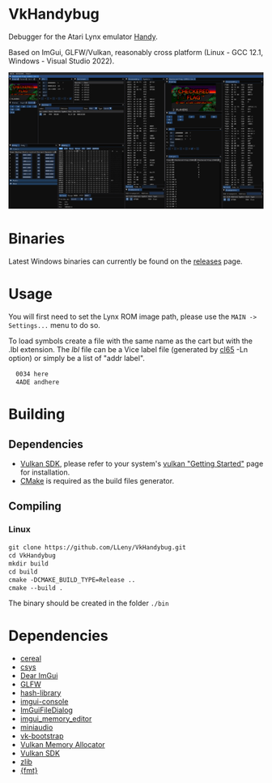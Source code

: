 # VkHandybug

Debugger for the Atari Lynx emulator [Handy](https://handy.sourceforge.net/).

Based on ImGui, GLFW/Vulkan, reasonably cross platform (Linux - GCC 12.1, Windows - Visual Studio 2022).

![](/assets/screen1.jpg)

# Binaries
Latest Windows binaries can currently be found on the [releases](https://github.com/LLeny/VkHandybug/releases) page.

# Usage
You will first need to set the Lynx ROM image path, please use the ```MAIN -> Settings...``` menu to do so.

To load symbols create a file with the same name as the cart but with the .lbl extension.
The *lbl* file can be a Vice label file (generated by [cl65](https://cc65.github.io/doc/cl65.html) -Ln option) or simply be a list of "addr label".

```
  0034 here
  4ADE andhere
```

# Building
## Dependencies

- [Vulkan SDK](https://www.lunarg.com/vulkan-sdk/), please refer to your system's [vulkan "Getting Started"](https://www.lunarg.com/vulkan-sdk/) page for installation.
- [CMake](https://cmake.org/) is required as the build files generator.

## Compiling
### Linux
 ```
 git clone https://github.com/LLeny/VkHandybug.git
 cd VkHandybug
 mkdir build
 cd build
 cmake -DCMAKE_BUILD_TYPE=Release ..
 cmake --build .
 ```
 
 The binary should be created in the folder ```./bin```

 # Dependencies
 - [cereal](https://uscilab.github.io/cereal/)
 - [csys](https://github.com/rmxbalanque/csys)
 - [Dear ImGui](https://github.com/ocornut/imgui)
 - [GLFW](https://www.glfw.org/)
 - [hash-library](https://create.stephan-brumme.com/hash-library/)
 - [imgui-console](https://github.com/rmxbalanque/imgui-console)
 - [ImGuiFileDialog](https://github.com/aiekick/ImGuiFileDialog)
 - [imgui_memory_editor](https://github.com/ocornut/imgui_club)
 - [miniaudio](https://miniaud.io/)
 - [vk-bootstrap](https://github.com/charles-lunarg/vk-bootstrap)
 - [Vulkan Memory Allocator](https://gpuopen.com/vulkan-memory-allocator/)
 - [Vulkan SDK](https://www.lunarg.com/vulkan-sdk/)
 - [zlib](https://github.com/madler/zlib)
 - [{fmt}](https://fmt.dev/latest/index.html)
